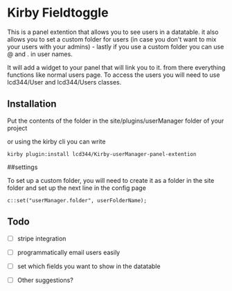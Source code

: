 # Kirby Fieldtoggle

This is a panel extention that allows you to see users in a datatable. it also allows you to set a custom folder for users (in case you don't want to mix your users with your admins) - lastly if you use a custom folder you can use @ and . in user names.

It will add a widget to your panel that will link you to it. from there everything functions like normal users page.
To access the users you will need to use lcd344/User and lcd344/Users classes.

## Installation

Put the contents of the folder in the site/plugins/userManager folder of your project

or using the kirby cli you can write

````
kirby plugin:install lcd344/Kirby-userManager-panel-extention
````

##settings

To set up a custom folder, you will need to create it as a folder in the site folder and set up the next line in the config page

````
c::set("userManager.folder", userFolderName);
````

## Todo

 * [ ] stripe integration
 * [ ] programmatically email users easily 
 * [ ] set which fields you want to show in the datatable
 * [ ] Other suggestions?



